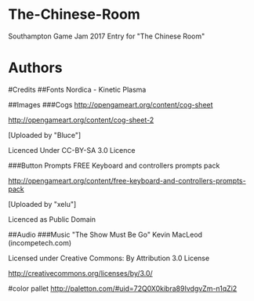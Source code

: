 # The-Chinese-Room
Southampton Game Jam 2017 Entry for "The Chinese Room"

# Authors


#Credits
##Fonts
Nordica - Kinetic Plasma

##Images
###Cogs
http://opengameart.org/content/cog-sheet

http://opengameart.org/content/cog-sheet-2

[Uploaded by "Bluce"]

Licenced Under CC-BY-SA 3.0 Licence

###Button Prompts
FREE Keyboard and controllers prompts pack

http://opengameart.org/content/free-keyboard-and-controllers-prompts-pack

[Uploaded by "xelu"]

Licenced as Public Domain

##Audio
###Music
"The Show Must Be Go" Kevin MacLeod (incompetech.com)

Licensed under Creative Commons: By Attribution 3.0 License

http://creativecommons.org/licenses/by/3.0/


#color pallet
http://paletton.com/#uid=72Q0X0kibra89IvdgvZm-n1qZi2
